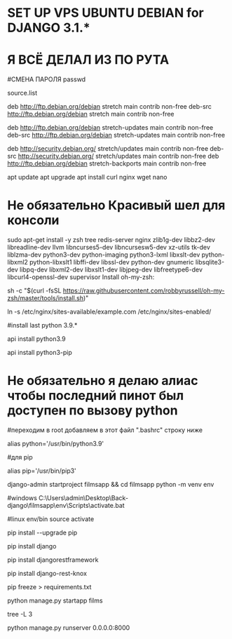 # SET UP VPS UBUNTU DEBIAN for DJANGO 3.1.*

# Я ВСЁ ДЕЛАЛ ИЗ ПО РУТА

#СМЕНА ПАРОЛЯ
passwd 

source.list 

deb http://ftp.debian.org/debian stretch main contrib non-free
deb-src http://ftp.debian.org/debian stretch main contrib non-free

deb http://ftp.debian.org/debian stretch-updates main contrib non-free
deb-src http://ftp.debian.org/debian stretch-updates main contrib non-free

deb http://security.debian.org/ stretch/updates main contrib non-free
deb-src http://security.debian.org/ stretch/updates main contrib non-free
deb http://ftp.debian.org/debian stretch-backports main contrib non-free


apt update
apt upgrade
apt install curl nginx wget nano 

# Не обязательно Красивый шел для консоли
sudo apt-get install -y zsh tree redis-server nginx zlib1g-dev libbz2-dev libreadline-dev llvm libncurses5-dev libncursesw5-dev xz-utils tk-dev liblzma-dev python3-dev python-imaging python3-lxml libxslt-dev python-libxml2 python-libxslt1 libffi-dev libssl-dev python-dev gnumeric libsqlite3-dev libpq-dev libxml2-dev libxslt1-dev libjpeg-dev libfreetype6-dev libcurl4-openssl-dev supervisor
Install oh-my-zsh:

sh -c "$(curl -fsSL https://raw.githubusercontent.com/robbyrussell/oh-my-zsh/master/tools/install.sh)"

ln -s /etc/nginx/sites-available/example.com /etc/nginx/sites-enabled/

#install last python 3.9.*

api install python3.9

api install python3-pip

# Не обязательно я делаю алиас чтобы последний пинот был доступен по вызову python
#переходим в root добавляем в этот файл ".bashrc" строку ниже

alias python='/usr/bin/python3.9'

#для pip

alias pip='/usr/bin/pip3'


django-admin startproject filmsapp 
&& cd filmsapp
python -m venv env 

#windows C:\Users\admin\Desktop\Back-django\filmsapp\env\Scripts\activate.bat

#linux env/bin source activate

pip install --upgrade pip

pip install django

pip install djangorestframework

pip install django-rest-knox

pip freeze > requirements.txt

python manage.py startapp films

tree -L 3

python manage.py runserver 0.0.0.0:8000
